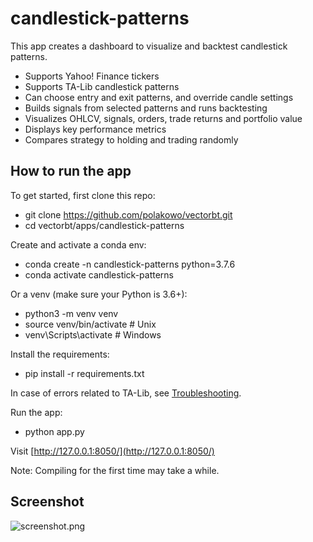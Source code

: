# candlestick-patterns

This app creates a dashboard to visualize and backtest candlestick patterns. 

* Supports Yahoo! Finance tickers
* Supports TA-Lib candlestick patterns
* Can choose entry and exit patterns, and override candle settings
* Builds signals from selected patterns and runs backtesting
* Visualizes OHLCV, signals, orders, trade returns and portfolio value
* Displays key performance metrics
* Compares strategy to holding and trading randomly

## How to run the app

To get started, first clone this repo:

* git clone https://github.com/polakowo/vectorbt.git
* cd vectorbt/apps/candlestick-patterns

Create and activate a conda env:

* conda create -n candlestick-patterns python=3.7.6
* conda activate candlestick-patterns

Or a venv (make sure your Python is 3.6+):

* python3 -m venv venv
* source venv/bin/activate  # Unix
* venv\Scripts\activate  # Windows

Install the requirements:

* pip install -r requirements.txt

In case of errors related to TA-Lib, see [Troubleshooting](https://github.com/mrjbq7/ta-lib#troubleshooting).

Run the app:

* python app.py

Visit [http://127.0.0.1:8050/](http://127.0.0.1:8050/)

Note: Compiling for the first time may take a while.

## Screenshot

![screenshot.png](https://raw.githubusercontent.com/polakowo/vectorbt/master/apps/candlestick-patterns/screenshot.png)
